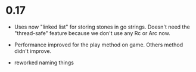 # 0.17

- Uses now "linked list" for storing stones in go strings. Doesn't need the "thread-safe" feature because we don't use
  any Rc or Arc now.

- Performance improved for the play method on game. Others method didn't improve.
- reworked naming things